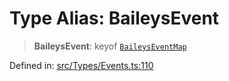 # Type Alias: BaileysEvent

> **BaileysEvent**: keyof [`BaileysEventMap`](BaileysEventMap.md)

Defined in: [src/Types/Events.ts:110](https://github.com/Fokusdotid/bail/blob/3bcafd64e13ba51a595ace0ee7bd2c9c52ab1814/src/Types/Events.ts#L110)
